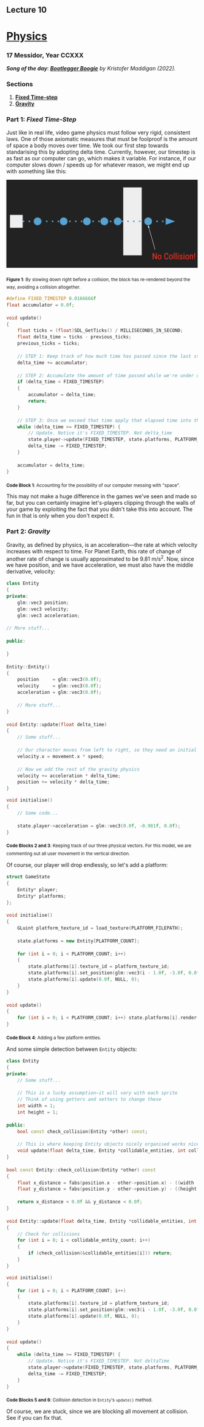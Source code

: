 ## Lecture 10

# [**Physics**](SDLProject/main.cpp)

### 17 Messidor, Year CCXXX

***Song of the day***: _[**Bootlegger Boogie**](https://youtu.be/6Cs54V-F0c8) by Kristofer Maddigan (2022)._

### Sections

1. [**Fixed Time-step**](#part-1-fixed-time-step)
2. [**Gravity**](#part-2-gravity)

### Part 1: _Fixed Time-Step_

Just like in real life, video game physics must follow very rigid, consistent laws. One of those axiomatic measures that must be foolproof is the amount of space a body moves over time. We took our first step towards standarising this by adopting delta time. Currently, however, our timestep is as fast as our computer can go, which makes it variable. For instance, if our computer slows down / speeds up for whatever reason, we might end up with something like this:

![skip-collision](assets/skip-collision.png)

<sub>**Figure 1**: By slowing down right before a collision, the block has re-rendered beyond the way, avoiding a collision altogether.</sub>

```c++
#define FIXED_TIMESTEP 0.0166666f
float accumulator = 0.0f;

void update()
{
    float ticks = (float)SDL_GetTicks() / MILLISECONDS_IN_SECOND;
    float delta_time = ticks - previous_ticks;
    previous_ticks = ticks;

    // STEP 1: Keep track of how much time has passed since the last step    
    delta_time += accumulator;
    
    // STEP 2: Accumulate the amount of time passed while we're under our fixed timestep
    if (delta_time < FIXED_TIMESTEP)
    {
        accumulator = delta_time;
        return;
    }
    
    // STEP 3: Once we exceed that time apply that elapsed time into the objects' update
    while (delta_time >= FIXED_TIMESTEP) {
        // Update. Notice it's FIXED_TIMESTEP. Not delta_time
        state.player->update(FIXED_TIMESTEP, state.platforms, PLATFORM_COUNT);
        delta_time -= FIXED_TIMESTEP;
    }
    
    accumulator = delta_time;
}
```

<sub>**Code Block 1**: Accounting for the possibility of our computer messing with "space".</sub>

This may not make a huge difference in the games we've seen and made so far, but you can certainly imagine let's-players clipping through the walls of your game by exploiting the fact that you didn't take this into account. The fun in that is only when you don't expect it.

### Part 2: _Gravity_

Gravity, as defined by physics, is an acceleration—the rate at which velocity increases with respect to time. For Planet Earth, this rate of change of another rate of change is usually approximated to be 9.81 m/s<sup>2</sup>. Now, since we have position, and we have acceleration, we must also have the middle derivative, velocity:

```c++
class Entity
{
private:
    glm::vec3 position;
    glm::vec3 velocity;
    glm::vec3 acceleration;

// More stuff...

public:

}

Entity::Entity()
{
    position     = glm::vec3(0.0f);
    velocity     = glm::vec3(0.0f);
    acceleration = glm::vec3(0.0f);

    // More stuff...
}

void Entity::update(float delta_time)
{
    // Some stuff...

    // Our character moves from left to right, so they need an initial velocity
    velocity.x = movement.x * speed;
    
    // Now we add the rest of the gravity physics
    velocity += acceleration * delta_time;
    position += velocity * delta_time;
}
```

```c++
void initialise()
{
    // Some code...

    state.player->acceleration = glm::vec3(0.0f, -0.981f, 0.0f);
}
```

<sub>**Code Blocks 2 and 3**: Keeping track of our three physical vectors. For this model, we are commenting out all user movement in the vertical direction.</sub>

Of course, our player will drop endlessly, so let's add a platform:

```c++
struct GameState
{
    Entity* player;
    Entity* platforms;
};

void initialise()
{
    GLuint platform_texture_id = load_texture(PLATFORM_FILEPATH);
    
    state.platforms = new Entity[PLATFORM_COUNT];
    
    for (int i = 0; i < PLATFORM_COUNT; i++)
    {
        state.platforms[i].texture_id = platform_texture_id;
        state.platforms[i].set_position(glm::vec3(i - 1.0f, -3.0f, 0.0f));
        state.platforms[i].update(0.0f, NULL, 0);
    }
}

void update()
{
    for (int i = 0; i < PLATFORM_COUNT; i++) state.platforms[i].render(&program);
}
```

<sub>**Code Block 4**: Adding a few platform entities.</sub>

And some simple detection between `Entity` objects:

```c++
class Entity
{
private:
    // Some stuff...

    // This is a lucky assumption—it will vary with each sprite
    // Think of using getters and setters to change these
    int width = 1;
    int height = 1;

public:
    bool const check_collision(Entity *other) const;

    // This is where keeping Entity objects nicely organised works nicely
    void update(float delta_time, Entity *collidable_entities, int collidable_intity_count);
}

bool const Entity::check_collision(Entity *other) const
{
    float x_distance = fabs(position.x - other->position.x) - ((width  + other->width)  / 2.0f);
    float y_distance = fabs(position.y - other->position.y) - ((height + other->height) / 2.0f);
    
    return x_distance < 0.0f && y_distance < 0.0f;
}

void Entity::update(float delta_time, Entity *collidable_entities, int collidable_entity_count)
{
    // Check for collisions
    for (int i = 0; i < collidable_entity_count; i++)
    {
        if (check_collision(&collidable_entities[i])) return;
    }
}
```

```c++
void initialise()
{
    for (int i = 0; i < PLATFORM_COUNT; i++)
    {
        state.platforms[i].texture_id = platform_texture_id;
        state.platforms[i].set_position(glm::vec3(i - 1.0f, -3.0f, 0.0f));
        state.platforms[i].update(0.0f, NULL, 0);
    }
}

void update()
{
    while (delta_time >= FIXED_TIMESTEP) {
        // Update. Notice it's FIXED_TIMESTEP. Not deltaTime
        state.player->update(FIXED_TIMESTEP, state.platforms, PLATFORM_COUNT);
        delta_time -= FIXED_TIMESTEP;
    }
}
```

<sub>**Code Blocks 5 and 6**: Collision detection in `Entity`'s `update()` method.</sub>

Of course, we are stuck, since we are blocking all movement at collision. See if you can fix that.